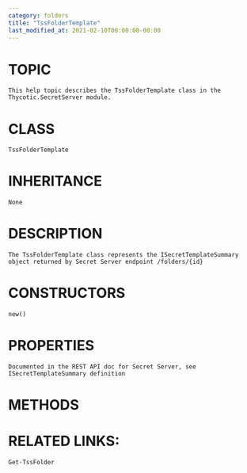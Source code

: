 ```yaml
---
category: folders
title: "TssFolderTemplate"
last_modified_at: 2021-02-10T00:00:00-00:00
---
```


# TOPIC
    This help topic describes the TssFolderTemplate class in the Thycotic.SecretServer module.

# CLASS
    TssFolderTemplate

# INHERITANCE
    None

# DESCRIPTION
    The TssFolderTemplate class represents the ISecretTemplateSummary object returned by Secret Server endpoint /folders/{id}

# CONSTRUCTORS
    new()

# PROPERTIES
    Documented in the REST API doc for Secret Server, see ISecretTemplateSummary definition

# METHODS

# RELATED LINKS:
    Get-TssFolder